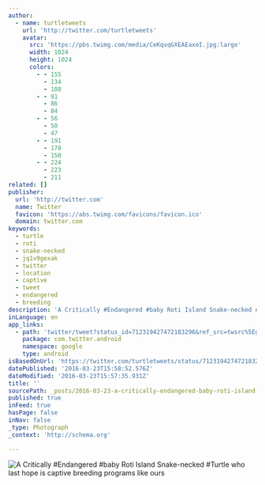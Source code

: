 ```yaml
---
author:
  - name: turtletweets
    url: 'http://twitter.com/turtletweets'
    avatar:
      src: 'https://pbs.twimg.com/media/CeKqvqGXEAEaxeI.jpg:large'
      width: 1024
      height: 1024
      colors:
        - - 155
          - 134
          - 108
        - - 91
          - 86
          - 84
        - - 56
          - 50
          - 47
        - - 191
          - 178
          - 150
        - - 224
          - 223
          - 211
related: []
publisher:
  url: 'http://twitter.com'
  name: Twitter
  favicon: 'https://abs.twimg.com/favicons/favicon.ico'
  domain: twitter.com
keywords:
  - turtle
  - roti
  - snake-necked
  - jq1v9gexak
  - twitter
  - location
  - captive
  - tweet
  - endangered
  - breeding
description: 'A Critically #Endangered #baby Roti Island Snake-necked #Turtle who last hope is captive breeding programs like ours'
inLanguage: en
app_links:
  - path: 'twitter/tweet?status_id=712319427472183296&ref_src=twsrc%5Egoogle%7Ctwcamp%5Eandroidseo%7Ctwgr%5Estatus%7Ctwterm%5E712319427472183296'
    package: com.twitter.android
    namespace: google
    type: android
isBasedOnUrl: 'https://twitter.com/turtletweets/status/712319427472183296'
datePublished: '2016-03-23T15:58:52.576Z'
dateModified: '2016-03-23T15:57:35.931Z'
title: ''
sourcePath: _posts/2016-03-23-a-critically-endangered-baby-roti-island-snake-necked-tur.md
published: true
inFeed: true
hasPage: false
inNav: false
_type: Photograph
_context: 'http://schema.org'

---
```

![A Critically #Endangered #baby Roti Island Snake-necked #Turtle who last hope is captive breeding programs like ours](https://pbs.twimg.com/media/CeKqvqGXEAEaxeI.jpg:large)